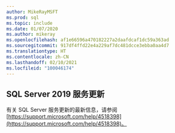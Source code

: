 ```yaml
---
author: MikeRayMSFT
ms.prod: sql
ms.topic: include
ms.date: 01/07/2020
ms.author: mikeray
ms.openlocfilehash: af1e66596a470182227a2daafdcaf1dc59a363ad
ms.sourcegitcommit: 917df4ffd22e4a229af7dc481dcce3ebba0aa4d7
ms.translationtype: HT
ms.contentlocale: zh-CN
ms.lasthandoff: 02/10/2021
ms.locfileid: "100046174"
---
```

## <a name="sql-server-2019-servicing-updates"></a>SQL Server 2019 服务更新

有关 SQL Server 服务更新的最新信息，请参阅 [https://support.microsoft.com/help/4518398](https://support.microsoft.com/help/4518398)。
